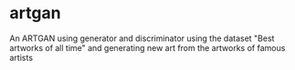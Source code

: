 # artgan
An ARTGAN using generator and discriminator using the dataset "Best artworks of all time" and generating new art from the artworks of famous artists
